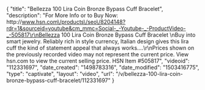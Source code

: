 {
    "title": "Bellezza 100 Lira Coin Bronze Bypass Cuff Bracelet",
    "description": "For More Info or to Buy Now: http:\/\/www.hsn.com\/products\/seo\/8204148?rdr=1&sourceid=youtube&cm_mmc=Social-_-Youtube-_-ProductVideo-_-505817\r\nBellezza 100 Lira Coin Bronze Bypass Cuff Bracelet \nBuy into smart jewelry. Reliably rich in style currency, Italian design gives this lira cuff the kind of statement appeal that always works....\r\nPrices shown on the previously recorded video may not represent the current price.  View hsn.com to view the current selling price. HSN Item #505817",
    "videoid": "112331697",
    "date_created": "1498783316",
    "date_modified": "1503416775",
    "type": "captivate",
    "layout": "video",
    "url": "\/v\/bellezza-100-lira-coin-bronze-bypass-cuff-bracelet\/112331697"
}